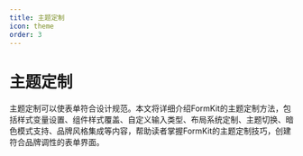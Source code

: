 ```yaml
---
title: 主题定制
icon: theme
order: 3
---
```


# 主题定制

主题定制可以使表单符合设计规范。本文将详细介绍FormKit的主题定制方法，包括样式变量设置、组件样式覆盖、自定义输入类型、布局系统定制、主题切换、暗色模式支持、品牌风格集成等内容，帮助读者掌握FormKit的主题定制技巧，创建符合品牌调性的表单界面。
